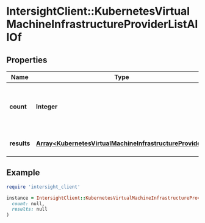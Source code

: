 # IntersightClient::KubernetesVirtualMachineInfrastructureProviderListAllOf

## Properties

| Name | Type | Description | Notes |
| ---- | ---- | ----------- | ----- |
| **count** | **Integer** | The total number of &#39;kubernetes.VirtualMachineInfrastructureProvider&#39; resources matching the request, accross all pages. The &#39;Count&#39; attribute is included when the HTTP GET request includes the &#39;$inlinecount&#39; parameter. | [optional] |
| **results** | [**Array&lt;KubernetesVirtualMachineInfrastructureProvider&gt;**](KubernetesVirtualMachineInfrastructureProvider.md) | The array of &#39;kubernetes.VirtualMachineInfrastructureProvider&#39; resources matching the request. | [optional] |

## Example

```ruby
require 'intersight_client'

instance = IntersightClient::KubernetesVirtualMachineInfrastructureProviderListAllOf.new(
  count: null,
  results: null
)
```

